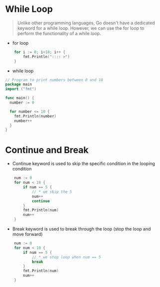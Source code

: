 # While Loop

> Unlike other programming languages, Go doesn't have a dedicated keyword for a while loop. However, we can use the for loop to perform the functionality of a while loop.

- for loop
```go
	for i := 0; i<10; i++ {
		fmt.Println(":::: >")
	}
```

- while loop
```go
// Program to print numbers between 0 and 10
package main
import ("fmt")

func main() {
  number := 0

  for number <= 10 {
    fmt.Println(number)
    number++
  }
}
```

# Continue and Break

- Continue keyword is used to skip the specific condition in the looping condition

```go
	num := 0
	for num < 10 {
		if num == 5 {
			// * we skip the 5 
			num++
			continue
		}
		fmt.Println(num)
		num++
	}

```

- Break keyword is used to break through the loop (stop the loop and move forward)

```go
	num := 0
	for num < 10 {
		if num == 5 {
			// * we stop loop when num == 5 
			break
		}
		fmt.Println(num)
		num++
	}

```